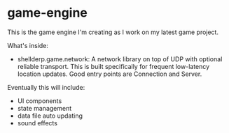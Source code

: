 # game-engine

This is the game engine I'm creating as I work on my latest game project.

What's inside:
- shellderp.game.network: A network library on top of UDP with optional reliable transport. This is built specifically for frequent low-latency location updates. Good entry points are Connection and Server.

Eventually this will include:

- UI components
- state management
- data file auto updating
- sound effects
